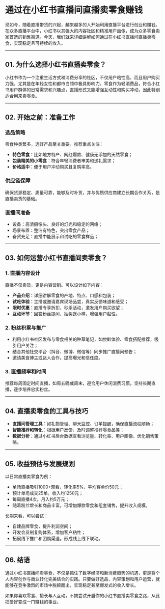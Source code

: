 # 通过在小红书直播间直播卖零食赚钱

现如今，随着直播带货的兴起，越来越多的人开始利用直播平台进行创业和赚钱。在众多直播平台中，小红书以其强大的内容社区和精准用户画像，成为众多零食卖家首选的销售渠道。今天，我们就来详细讲解如何通过在小红书直播间直播卖零食，实现稳定且可持续的收入。

***

## 01. 为什么选择小红书直播卖零食？

小红书作为一个注重生活方式和消费分享的社区，不仅用户粘性高，而且用户购买力强，尤其是在年轻女性和都市白领中极具影响力。零食作为轻消费品，符合小红书用户群体的日常需求和兴趣点，直播形式又能增强互动性和购买冲动，因此特别适合用来卖零食。

***

## 02. 开始之前：准备工作

### 选品策略

零食种类繁多，选好产品至关重要。推荐重点关注：

- **特色零食**：比如地方特产、网红爆款、健康无添加的天然零食；
- **包装精美的小零食**：符合年轻消费者审美和送礼需求；
- **价格适中**：便于用户冲动购买且复购率高。

### 供应链保障

确保货源稳定、质量可靠，能够及时补货，并与优质供应商建立长期合作关系，是直播卖货的基础。

### 直播间准备

- 设备：高清摄像头、良好的灯光和稳定的网络；
- 场景布置：整洁有特色，突出零食产品；
- 备货充足：直播中能展示和试吃的零食样品；

***

## 03. 如何运营小红书直播间卖零食？

### 1. 直播内容设计

直播不仅卖货，更是内容营销。可以设计如下内容：

- **产品介绍**：详细讲解零食的产地、特点、口感和包装；
- **试吃体验**：主播或邀请嘉宾现场品尝，真实反馈味道和感受；
- **限时优惠**：直播专享折扣、秒杀活动，激发用户购买欲望；
- **互动环节**：回答粉丝提问、抽奖送小样，增强用户黏性。

### 2. 粉丝积累与推广

- 利用小红书社区发布与零食相关的种草笔记，如尝鲜体验、零食搭配推荐，吸引用户关注；
- 结合其他社交平台（抖音、微博、微信等）同步推广直播间预告；
- 邀请美食博主或达人合作，提高曝光和信任度。

### 3. 直播频率和时间

推荐每周固定时间直播，如周五晚或周末，迎合用户休闲消费习惯。坚持长期直播，逐步培养忠实粉丝。

***

## 04. 直播卖零食的工具与技巧

- **直播间管理工具**：如礼物管理、聊天监控、订单提醒，确保直播流程顺畅；
- **智能推荐和转化**：根据用户反馈，及时调整推荐零食品类；
- **数据分析**：通过小红书后台数据查看浏览量、转化率、用户画像，优化销售策略。

***

## 05. 收益预估与发展规划

以日常直播卖零食为例：

- 单场直播吸引1000+观看，转化率5%，平均客单价50元；
- 预计单场成交25单，收入约1250元；
- 每周直播4次，月入约5万元；
- 随着粉丝增长和商品丰富，可增加爆款零食和组套销售，提升收入规模。

长期来看，可以尝试：

- 自建品牌零食，提升利润空间；
- 开发会员制复购体系，增加客户粘性；
- 拓展线下推广和团购渠道，形成线上线下联动。

***

## 06. 结语

通过小红书直播间卖零食，不仅是抓住了数字经济和新消费趋势的机遇，更是将个人内容创作与商业转化完美结合的实践。只要做好选品、内容策划和用户运营，就能够在竞争激烈的市场中脱颖而出，实现稳定甚至爆发式的收入增长。

如果你喜欢零食、擅长与人互动，不妨尝试开启你的小红书直播卖零食之路，从此把爱好变成一门赚钱的事业。